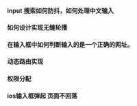 #### input 搜索如何防抖，如何处理中文输入

#### 如何设计实现无缝轮播

#### 在输入框中如何判断输入的是一个正确的网址。

#### 动态路由实现

#### 权限分配

#### ios输入框弹起 页面不回落

